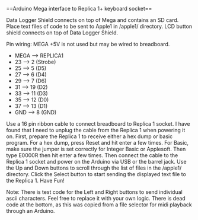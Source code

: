 ==Arduino Mega interface to Replica 1+ keyboard socket==

Data Logger Shield connects on top of Mega and contains an SD card.
Place text files of code to be sent to Apple1 in /apple1/ directory.
LCD button shield connects on top of Data Logger Shield.

Pin wiring:
MEGA +5V is not used but may be wired to breadboard.

- MEGA --> REPLICA1
- 23 --> 2 (Strobe)
- 25 --> 5 (D5)
- 27 --> 6 (D4)
- 29 --> 7 (D6)
- 31 --> 19 (D2)
- 33 --> 11 (D3)
- 35 --> 12 (D0)
- 37 --> 13 (D1)
- GND --> 8 (GND)

Use a 16 pin ribbon cable to connect breadboard to Replica 1 socket.
I have found that I need to unplug the cable from the Replica 1 when powering it on.
First, prepare the Replica 1 to receive either a hex dump or basic program.
For a hex dump, press Reset and hit enter a few times.
For Basic, make sure the jumper is set correctly for Integer Basic or Applesoft.
Then type E0000R then hit enter a few times.
Then connect the cable to the Replica 1 socket and power on the Arduino via USB or the barrel jack.
Use the Up and Down buttons to scroll through the list of files in the /apple1/ directory.
Click the Select button to start sending the displayed text file to the Replica 1.
Have Fun!

Note: There is test code for the Left and Right buttons to send individual ascii characters.  Feel free to replace it with your own logic.  There is dead code at the bottom, as this was copied from a file selector for midi playback through an Arduino.
